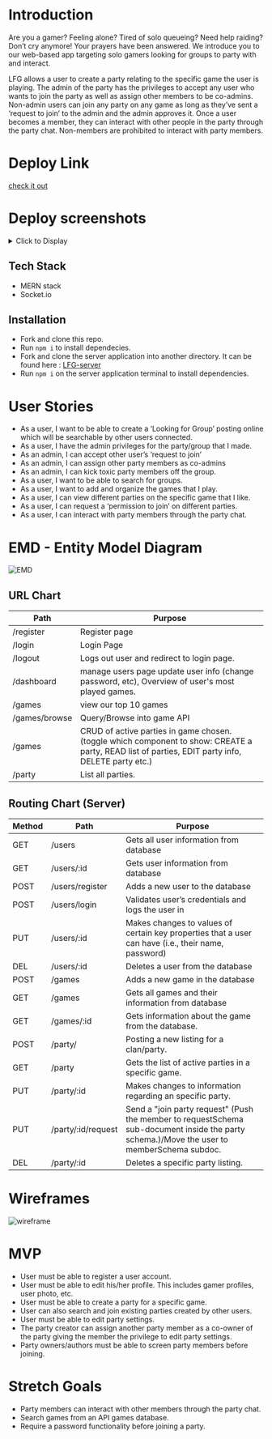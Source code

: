# Introduction

Are you a gamer? Feeling alone? Tired of solo queueing? Need help raiding? Don’t cry anymore! Your prayers have been answered. We introduce you to our web-based app targeting solo gamers looking for groups to party with and interact. 

LFG allows a user to create a party relating to the specific game the user is playing. The admin of the party has the privileges to accept any user who wants to join the party as well as assign other members to be co-admins. Non-admin users can join any party on any game as long as they’ve sent a ‘request to join’ to the admin and the admin approves it. Once a user becomes a member, they can interact with other people in the party through the party chat. Non-members are prohibited to interact with party members.


# Deploy Link

[check it out](https://lookingforgroup.netlify.app/)

# Deploy screenshots
<details>
  <summary>Click to Display</summary>
  
![parties-photo](/public/parties.PNG)
![profile-photo](/public/profile.PNG)
![party-photo](/public/party.PNG)
  
</details>

## Tech Stack
- MERN stack
- Socket.io

## Installation
- Fork and clone this repo. 
- Run `npm i` to install dependecies.
- Fork and clone the server application into another directory. It can be found here : [LFG-server](https://github.com/foosasugaome/LFG-server)
- Run `npm i` on the server application terminal to install dependencies.

# User Stories
- As a user, I want to be able to create a ‘Looking for Group’ posting online which will be searchable by other users connected.
- As a user, I have the admin privileges for the party/group that I made.
- As an admin, I can accept other user’s ‘request to join’
- As an admin, I can assign other party members as co-admins
- As an admin, I can kick toxic party members off the group.
- As a user, I want to be able to search for groups.
- As a user, I want to add and organize the games that I play.
- As a user, I can view different parties on the specific game that I like.
- As a user, I can request a ‘permission to join’ on different parties.
- As a user, I can interact with party members through the party chat.

# EMD - Entity Model Diagram
![EMD](./LFG-EMD.png)

 ## URL Chart
| Path | Purpose |
| ------ | ---- |
| /register | Register page 
| /login | Login Page
| /logout| Logs out user and redirect to login page.
| /dashboard | manage users page update user info (change password, etc), Overview of user's most played games. 
| /games | view our top 10 games
| /games/browse | Query/Browse into game API
| /games | CRUD of active parties in game chosen. (toggle which component to show: CREATE a party, READ list of parties, EDIT party info, DELETE party etc.)
| /party | List all parties.


## Routing Chart (Server)
| Method | Path | Purpose |
| ------ | ---- | ------- |
| GET | /users | Gets all user information from database
| GET | /users/:id | Gets user information from database
| POST | /users/register | Adds a new user to the database
| POST | /users/login | Validates user’s credentials and logs the user in 
| PUT | /users/:id | Makes changes to values of certain key properties that a user can have (i.e., their name, password)
| DEL | /users/:id | Deletes a user from the database
| POST | /games | Adds a new game in the database
| GET | /games | Gets all games and their information from database
| GET | /games/:id | Gets information about the game from the database.
| POST | /party/ | Posting a new listing for a clan/party.
| GET | /party | Gets the list of active parties in a specific game.
| PUT | /party/:id | Makes changes to information regarding an specific party.
| PUT | /party/:id/request | Send a "join party request" (Push the member to requestSchema sub-document inside the party schema.)/Move the user to memberSchema subdoc.
| DEL | /party/:id | Deletes a specific party listing. 

# Wireframes
![wireframe](./lfg-wireframe.PNG)

# MVP
- User must be able to register a user account.
- User must be able to edit his/her profile. This includes gamer profiles, user photo, etc.
- User must be able to create a party for a specific game.
- User can also search and join existing parties created by other users.
- User must be able to edit party settings. 
- The party creator can assign another party member as a co-owner of the party giving the member the privilege to edit party settings.
- Party owners/authors must be able to screen party members before joining.

# Stretch Goals
- Party members can interact with other members through the party chat.
- Search games from an API games database.
- Require a password functionality before joining a party.



